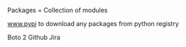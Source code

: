 Packages = Collection of modules

www.pypi to download any packages from python registry

Boto 2
Github
Jira
